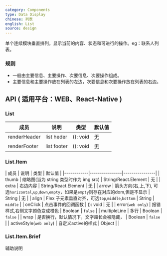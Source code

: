 ```yaml
---
category: Components
type: Data Display
chinese: 列表
english: List
source: design
---
```



单个连续模块垂直排列，显示当前的内容、状态和可进行的操作。eg：联系人列表。

### 规则
- 一般由主要信息、主要操作、次要信息、次要操作组成。
- 主要信息和主要操作放在列表的左边，次要信息和次要操作放在列表的右边。


## API ( 适用平台：WEB、React-Native )

### List

| 成员        | 说明           | 类型               | 默认值       |
|-------------|----------------|--------------------|--------------|
| renderHeader       | list heder  | (): void |  无  |
| renderFooter       | list footer  | (): void |  无  |

### List.Item

| 成员        | 说明           | 类型       | 默认值       |
|------------|----------------|----------------|
| thumb       | 缩略图(当为 string 类型时作为 img src)  | String/React.Element |  无  |
| extra      | 右边内容        | String/React.Element |  无  |
| arrow      | 箭头方向(右,上,下), 可选`horizontal`,`up`,`down`,`empty`，如果是`empty`则存在对应的dom,但是不显示   | String |   无  |
| align    |    Flex 子元素垂直对齐，可选`top`,`middle`,`bottom`  | String   | `middle` |
| onClick    | 点击事件的回调函数 | (): void |  无  |
| error(`web only`)    | 报错样式,右侧文字颜色变成橙色 | Boolean  | `false`  |
| multipleLine    | 多行 | Boolean  | `false`  |
| wrap    | 是否换行，默认情况下，文字超长会被隐藏， | Boolean  | `false`  |
| activeStyle(`web only`)    | 自定义active的样式 | Object  |   |

### List.Item.Brief

辅助说明
